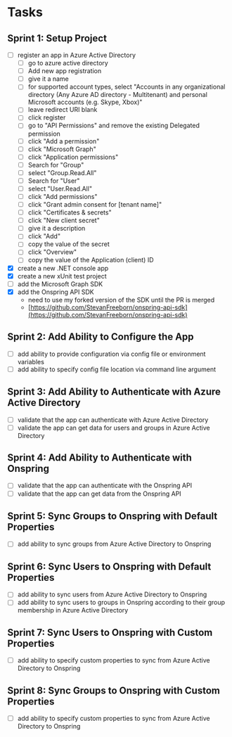 # Tasks

## Sprint 1: Setup Project

- [ ] register an app in Azure Active Directory
  - [ ] go to azure active directory
  - [ ] Add new app registration
  - [ ] give it a name
  - [ ] for supported account types, select "Accounts in any organizational directory (Any Azure AD directory - Multitenant) and personal Microsoft accounts (e.g. Skype, Xbox)"
  - [ ] leave redirect URI blank
  - [ ] click register
  - [ ] go to "API Permissions" and remove the existing Delegated permission
  - [ ] click "Add a permission"
  - [ ] click "Microsoft Graph"
  - [ ] click "Application permissions"
  - [ ] Search for "Group"
  - [ ] select "Group.Read.All"
  - [ ] Search for "User"
  - [ ] select "User.Read.All"
  - [ ] click "Add permissions"
  - [ ] click "Grant admin consent for [tenant name]"
  - [ ] click "Certificates & secrets"
  - [ ] click "New client secret"
  - [ ] give it a description
  - [ ] click "Add"
  - [ ] copy the value of the secret
  - [ ] click "Overview"
  - [ ] copy the value of the Application (client) ID
- [x] create a new .NET console app
- [x] create a new xUnit test project
- [ ] add the Microsoft Graph SDK
- [x] add the Onspring API SDK
  - need to use my forked version of the SDK until the PR is merged
  - [https://github.com/StevanFreeborn/onspring-api-sdk](https://github.com/StevanFreeborn/onspring-api-sdk)

## Sprint 2: Add Ability to Configure the App

- [ ] add ability to provide configuration via config file or environment variables
- [ ] add ability to specify config file location via command line argument

## Sprint 3: Add Ability to Authenticate with Azure Active Directory

- [ ] validate that the app can authenticate with Azure Active Directory
- [ ] validate the app can get data for users and groups in Azure Active Directory

## Sprint 4: Add Ability to Authenticate with Onspring

- [ ] validate that the app can authenticate with the Onspring API
- [ ] validate that the app can get data from the Onspring API

## Sprint 5: Sync Groups to Onspring with Default Properties

- [ ] add ability to sync groups from Azure Active Directory to Onspring

## Sprint 6: Sync Users to Onspring with Default Properties

- [ ] add ability to sync users from Azure Active Directory to Onspring
- [ ] add ability to sync users to groups in Onspring according to their group membership in Azure Active Directory

## Sprint 7: Sync Users to Onspring with Custom Properties

- [ ] add ability to specify custom properties to sync from Azure Active Directory to Onspring

## Sprint 8: Sync Groups to Onspring with Custom Properties

- [ ] add ability to specify custom properties to sync from Azure Active Directory to Onspring
